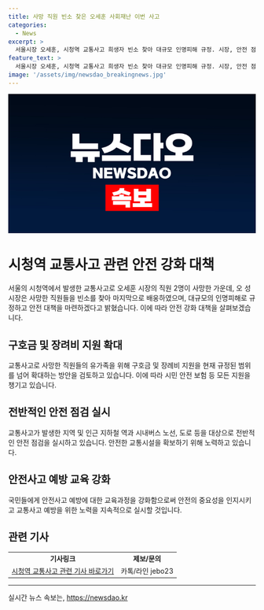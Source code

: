 ```yaml
---
title: 사망 직원 빈소 찾은 오세훈 사회재난 이번 사고
categories:
  - News
excerpt: >
  서울시장 오세훈, 시청역 교통사고 희생자 빈소 찾아 대규모 인명피해 규정. 시장, 안전 점검 등 시민 안전에 전반적인 지원 약속. 
feature_text: >
  서울시장 오세훈, 시청역 교통사고 희생자 빈소 찾아 대규모 인명피해 규정. 시장, 안전 점검 등 시민 안전에 전반적인 지원 약속. 
image: '/assets/img/newsdao_breakingnews.jpg'
---
```


<p><img src="/assets/img/newsdao_breakingnews.jpg" alt="ontimetimes 속보" /></p>

<h1>시청역 교통사고 관련 안전 강화 대책</h1>

<p data-ke-size="size16">서울의 시청역에서 발생한 교통사고로 오세훈 시장의 직원 2명이 사망한 가운데, 오 성시장은 사망한 직원들을 빈소를 찾아 마지막으로 배웅하였으며, 대규모의 인명피해로 규정하고 안전 대책을 마련하겠다고 밝혔습니다. 이에 따라 안전 강화 대책을 살펴보겠습니다.</p>

<h2 data-ke-size="size26">구호금 및 장려비 지원 확대</h2>

<p data-ke-size="size16">교통사고로 사망한 직원들의 유가족을 위해 구호금 및 장례비 지원을 현재 규정된 범위를 넘어 확대하는 방안을 검토하고 있습니다. 이에 따라 시민 안전 보험 등 모든 지원을 챙기고 있습니다. </p>

<h2 data-ke-size="size26">전반적인 안전 점검 실시</h2>

<p data-ke-size="size16">교통사고가 발생한 지역 및 인근 지하철 역과 시내버스 노선, 도로 등을 대상으로 전반적인 안전 점검을 실시하고 있습니다. 안전한 교통시설을 확보하기 위해 노력하고 있습니다.  </p>

<h2 data-ke-size="size26">안전사고 예방 교육 강화</h2>

<p data-ke-size="size16">국민들에게 안전사고 예방에 대한 교육과정을 강화함으로써 안전의 중요성을 인지시키고 교통사고 예방을 위한 노력을 지속적으로 실시할 것입니다.</p>

<h2 data-ke-size="size26">관련 기사</h2>

<table>
    <tbody>
        <tr>
            <td style="text-align: center; height: 17px;"><b>기사링크</b></td>
            <td style="text-align: center; height: 17px;"><b>제보/문의</b></td>
        </tr>
        <tr>
            <td style="text-align: center; height: 17px;"><a href="https://www.yna.co.kr/view/AKR20220701033451004?input=1195m" target="_blank">시청역 교통사고 관련 기사 바로가기</a></td>
            <td style="text-align: center; height: 17px;">카톡/라인 jebo23</td>
        </tr>
    </tbody>
</table>

<p><hr></p>
실시간 뉴스 속보는, <a href="https://newsdao.kr" rel="dofollow">https://newsdao.kr</a>


